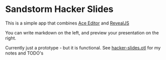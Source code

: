 # Sandstorm Hacker Slides

This is a simple app that combines [Ace Editor](https://github.com/ajaxorg/ace/) and [RevealJS](https://github.com/hakimel/reveal.js)

You can write markdown on the left, and preview your presentation on the right.

Currently just a prototype - but it is functional. See [hacker-slides.otl](hacker-slides.otl) for my notes and TODO's


